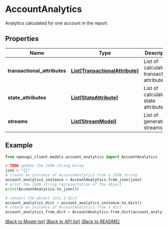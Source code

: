 # AccountAnalytics

Analytics calculated for one account in the report.

## Properties

Name | Type | Description | Notes
------------ | ------------- | ------------- | -------------
**transactional_attributes** | [**List[TransactionalAttribute]**](TransactionalAttribute.md) | List of calculated transactional attributes | 
**state_attributes** | [**List[StateAttribute]**](StateAttribute.md) | List of calculated state attributes | 
**streams** | [**List[StreamModel]**](StreamModel.md) | List of generated streams | 

## Example

```python
from openapi_client.models.account_analytics import AccountAnalytics

# TODO update the JSON string below
json = "{}"
# create an instance of AccountAnalytics from a JSON string
account_analytics_instance = AccountAnalytics.from_json(json)
# print the JSON string representation of the object
print(AccountAnalytics.to_json())

# convert the object into a dict
account_analytics_dict = account_analytics_instance.to_dict()
# create an instance of AccountAnalytics from a dict
account_analytics_from_dict = AccountAnalytics.from_dict(account_analytics_dict)
```
[[Back to Model list]](../README.md#documentation-for-models) [[Back to API list]](../README.md#documentation-for-api-endpoints) [[Back to README]](../README.md)



